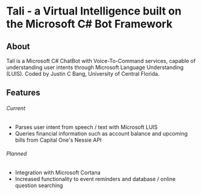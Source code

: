 # Tali - a Virtual Intelligence built on the Microsoft C# Bot Framework
## About
Tali is a Microsoft C# ChatBot with Voice-To-Command services, capable of understanding user intents through 
Microsoft Language Understanding (LUIS). Coded by Justin C Bang, University of Central Florida.

## Features
###### Current
- Parses user intent from speech / text with Microsoft LUIS
- Queries financial information such as account balance and upcoming bills from Capital One's Nessie API

###### Planned
- Integration with Microsoft Cortana
- Increased functionality to event reminders and database / online question searching
